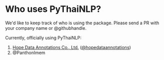 # Who uses PyThaiNLP?

We'd like to keep track of who is using the package. Please send a PR with your company name or @githubhandle.

Currently, officially using PyThaiNLP:

1. [Hope Data Annotations Co., Ltd.](https://hopedata.org) ([@hopedataannotations](https://github.com/hopedataannotaions))
1. @PanthonImem
